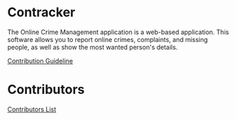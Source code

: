 # Contracker

The Online Crime Management application is a web-based application. This software allows you to report online crimes, complaints, and missing people, as well as show the most wanted person's details.

[Contribution Guideline](docs/CONTRIBUTING.md)

# Contributors

[Contributors List](docs/CONTRIBUTORS.md)
